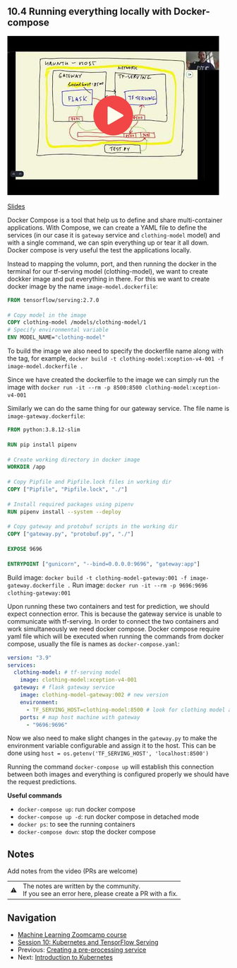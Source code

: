 
## 10.4 Running everything locally with Docker-compose

<a href="https://www.youtube.com/watch?v=ZhQQfpWfkKY&list=PL3MmuxUbc_hIhxl5Ji8t4O6lPAOpHaCLR"><img src="images/thumbnail-10-04.jpg"></a>
 

[Slides](https://www.slideshare.net/AlexeyGrigorev/ml-zoomcamp-10-kubernetes)

Docker Compose is a tool that help us to define and share multi-container applications. With Compose, we can create a YAML file to define the services (in our case it is `gateway` service and `clothing-model` model) and with a single command, we can spin everything up or tear it all down. Docker compose is very useful the test the applications locally.

Instead to mapping the volumn, port, and then running the docker in the terminal for our tf-serving model (clothing-model), we want to create dockker image and put everything in there. For this we want to create docker image by the name `image-model.dockerfile`:

```dockerfile
FROM tensorflow/serving:2.7.0

# Copy model in the image
COPY clothing-model /models/clothing-model/1
# Specify environmental variable
ENV MODEL_NAME="clothing-model"
```

To build the image we also need to specify the dockerfile name along with the tag, for example, `docker build -t clothing-model:xception-v4-001 -f image-model.dockerfile .`

Since we have created the dockerfile to the image we can simply run the image with `docker run -it --rm -p 8500:8500 clothing-model:xception-v4-001`

Similarly we can do the same thing for our gateway service. The file name is `image-gateway.dockerfile`:

```dockerfile
FROM python:3.8.12-slim

RUN pip install pipenv

# Create working directory in docker image
WORKDIR /app

# Copy Pipfile and Pipfile.lock files in working dir
COPY ["Pipfile", "Pipfile.lock", "./"]

# Install required packages using pipenv
RUN pipenv install --system --deploy

# Copy gateway and protobuf scripts in the working dir
COPY ["gateway.py", "protobuf.py", "./"]

EXPOSE 9696

ENTRYPOINT ["gunicorn", "--bind=0.0.0.0:9696", "gateway:app"]
```

Build image: `docker build -t clothing-model-gateway:001 -f image-gateway.dockerfile .`
Run image: `docker run -it --rm -p 9696:9696 clothing-gateway:001`

Upon running these two containers and test for prediction, we should expect connection error. This is because the gateway service is unable to communicate with tf-serving. In order to connect the two containers and work simultaneously we need docker compose. Docker compose require yaml file which will be executed when running the commands from docker compose, usually the file is names as `docker-compose.yaml`:

```yaml
version: "3.9"
services:
  clothing-model: # tf-serving model
    image: clothing-model:xception-v4-001
  gateway: # flask gateway service
    image: clothing-model-gateway:002 # new version
    environment:
      - TF_SERVING_HOST=clothing-model:8500 # look for clothing model and port 8500
    ports: # map host machine with gateway
      - "9696:9696"
```

Now we also need to make slight changes in the `gateway.py` to make the environment variable configurable and assign it to the host. This can be done using `host = os.getenv('TF_SERVING_HOST', 'localhost:8500')`

Running the command `docker-compose up` will establish this connection between both images and everything is configured properly we should have the request predictions.

**Useful commands**

- `docker-compose up`: run docker compose
- `docker-compose up -d`: run docker compose in detached mode
- `docker ps`: to see the running containers
- `docker-compose down`: stop the docker compose


## Notes

Add notes from the video (PRs are welcome)


<table>
   <tr>
      <td>⚠️</td>
      <td>
         The notes are written by the community. <br>
         If you see an error here, please create a PR with a fix.
      </td>
   </tr>
</table>


## Navigation

* [Machine Learning Zoomcamp course](../)
* [Session 10: Kubernetes and TensorFlow Serving](./)
* Previous: [Creating a pre-processing service](03-preprocessing.md)
* Next: [Introduction to Kubernetes](05-kubernetes-intro.md)